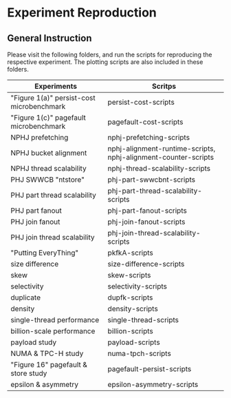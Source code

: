 # Experiment Reproduction

## General Instruction
Please visit the following folders, and run the scripts for reproducing the respective experiment. The plotting scripts are also included in these folders.


Experiments | Scritps
---|---
"Figure 1(a)" persist-cost microbenchmark | persist-cost-scripts
"Figure 1(c)" pagefault microbenchmark | pagefault-cost-scripts
NPHJ prefetching | nphj-prefetching-scripts
NPHJ bucket alignment | nphj-alignment-runtime-scripts, nphj-alignment-counter-scripts
NPHJ thread scalability | nphj-thread-scalability-scripts
PHJ SWWCB "ntstore" | phj-part-swwcbnt-scripts
PHJ part thread scalability | phj-part-thread-scalability-scripts
PHJ part fanout | phj-part-fanout-scripts
PHJ join fanout | phj-join-fanout-scripts
PHJ join thread scalability | phj-join-thread-scalability-scripts
"Putting EveryThing" | pkfkA-scripts
size difference | size-difference-scripts
skew | skew-scripts
selectivity | selectivity-scripts
duplicate | dupfk-scripts
density | density-scripts
single-thread performance | single-thread-scripts
billion-scale performance | billion-scripts
payload study | payload-scripts
NUMA \& TPC-H study | numa-tpch-scripts
"Figure 16" pagefault \& store study | pagefault-persist-scripts 
epsilon \& asymmetry | epsilon-asymmetry-scripts
